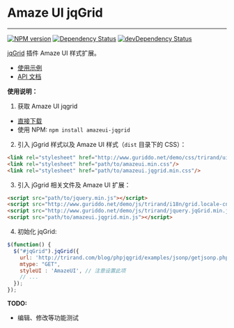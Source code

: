 # Amaze UI jqGrid
---

[![NPM version](https://img.shields.io/npm/v/amazeui-jqgrid.svg?style=flat-square)](https://www.npmjs.com/package/amazeui-jqgrid)
[![Dependency Status](https://img.shields.io/david/amazeui/jqgrid.svg?style=flat-square)](https://david-dm.org/amazeui/jqgrid)
[![devDependency Status](https://img.shields.io/david/dev/amazeui/jqgrid.svg?style=flat-square)](https://david-dm.org/amazeui/jqgrid#info=devDependencies)

[jqGrid](https://github.com/tonytomov/jqGrid) 插件 Amaze UI 样式扩展。

- [使用示例](http://amazeui.github.io/jqgrid/docs/demo.html)
- [API 文档](http://amazeui.github.io/jqgrid/docs/api.html)

**使用说明：**

1. 获取 Amaze UI jqgrid

  - [直接下载](https://github.com/amazeui/jqgrid/archive/master.zip)
  - 使用 NPM: `npm install amazeui-jqgrid`

2. 引入 jGgrid 样式以及 Amaze UI 样式（`dist` 目录下的 CSS）：

  ```html
  <link rel="stylesheet" href="http://www.guriddo.net/demo/css/trirand/ui.jqgrid-bootstrap.css">
  <link rel="stylesheet" href="path/to/amazeui.min.css"/>
  <link rel="stylesheet" href="path/to/amazeui.jqgrid.min.css"/>
  ```

3. 引入 jGgrid 相关文件及 Amaze UI 扩展：

  ```html
  <script src="path/to/jquery.min.js"></script>
  <script src="http://www.guriddo.net/demo/js/trirand/i18n/grid.locale-cn.js"></script>
  <script src="http://www.guriddo.net/demo/js/trirand/jquery.jqGrid.min.js"></script>
  <script src="path/to/amazeui.jqgrid.min.js"></script>
  ```

4. 初始化 jqGrid:

  ```js
  $(function() {
    $("#jqGrid").jqGrid({
      url: 'http://trirand.com/blog/phpjqgrid/examples/jsonp/getjsonp.php?callback=?&qwery=longorders',
      mtype: "GET",
      styleUI : 'AmazeUI', // 注意设置此项
      // ...
    });
  });
  ```

**TODO:**

- 编辑、修改等功能测试

